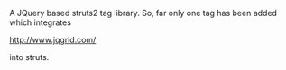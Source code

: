 A JQuery based struts2 tag library. So, far only one tag has been added which integrates

http://www.jqgrid.com/

into struts.

